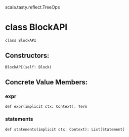 scala.tasty.reflect.TreeOps
# class BlockAPI

<pre><code class="language-scala" >class BlockAPI</pre></code>
## Constructors:
<pre><code class="language-scala" >BlockAPI(self: Block)</pre></code>

## Concrete Value Members:
### expr
<pre><code class="language-scala" >def expr(implicit ctx: Context): Term</pre></code>

### statements
<pre><code class="language-scala" >def statements(implicit ctx: Context): List[Statement]</pre></code>

